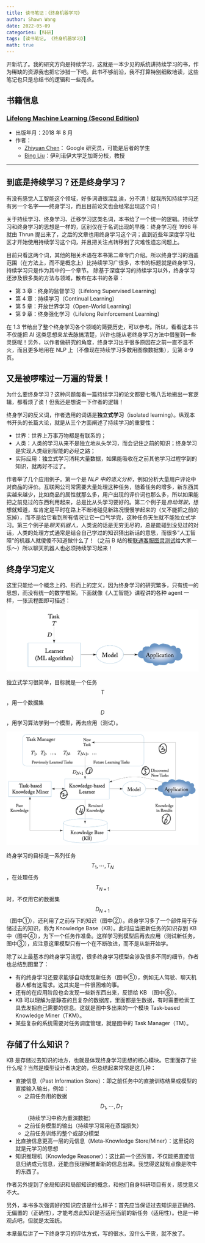 ```yaml
---
title: 读书笔记：《终身机器学习》
author: Shawn Wang
date: 2022-05-09
categories: [科研]
tags: [读书笔记, 《终身机器学习》]
math: true
---
```


开新坑了。我的研究方向是持续学习，这就是一本少见的系统讲持续学习的书，作为稀缺的资源我也把它涉猎一下吧。此书不够前沿，我不打算特别细致地读，这些笔记也只是总结书的逻辑和一些亮点。


## 书籍信息 



### [Lifelong Machine Learning (Second Edition)](https://www.cs.uic.edu/~liub/lifelong-machine-learning.html)


- 出版年月：2018 年 8 月
- 作者：
    - [Zhiyuan Chen](https://www.cs.uic.edu/~zchen)： Google 研究员，可能是后者的学生
    - [Bing Liu](https://www.cs.uic.edu/~liub)：伊利诺伊大学芝加哥分校，教授
    
------------------------------

## 到底是持续学习？还是终身学习？

有没有感觉人工智能这个领域，好多词语很混乱诶，分不清！就我所知持续学习还有另一个名字——终身学习，而且目前论文也会经常出现这个词！




关于持续学习、终身学习、迁移学习这类名词，本书给了一个统一的逻辑。持续学习和终身学习的思想是一样的，区别仅在于名词出现的早晚：终身学习在 1996 年就由 Thrun 提出来了，之后的文章也用终身学习这个词；直到近些年深度学习社区才开始使用持续学习这个词，并且把关注点转移到了灾难性遗忘问题上。

目前只看这两个词，其他的相关术语在本书第二章专门介绍。所以终身学习的涵盖范围（在方法上，而不是概念上）比持续学习广很多，本书的标题就是终身学习，持续学习只是作为其中的一个章节。 除基于深度学习的持续学习以外，终身学习还涉及很多类的方法与领域，散布在本书的各章：
- 第 3 章：终身的监督学习（Lifelong Supervised Learning）
- 第 4 章：持续学习（Continual Learning）
- 第 5 章：开放世界学习（Open-World Learning）
- 第 9 章：终身强化学习（Lifelong Reinforcement Learning）

在 1.3 节给出了整个终身学习各个领域的简要历史，可以参考。所以，看看这本书不仅能把 AI 这类思想来龙去脉搞清楚，兴许也能从老终身学习方法中借鉴到一些灵感呢！另外，以作者做研究的角度，终身学习出于很多原因在之前一直不温不火，而且更多地用在 NLP 上（不像现在持续学习多数用图像数据集），见第 8-9 页。



## 又是被啰嗦过一万遍的背景！

为什么要终身学习？这种问题每看一篇持续学习的论文都要七嘴八舌地搬出一套逻辑，都看烦了诶！但我还是想说一下作者的逻辑！

终身学习的反义词，作者选用的词语是**独立式学习**（isolated learning）。纵观本书开头的长篇大论，就是从三个方面阐述了持续学习的重要性：
- 世界：世界上万事万物都是有联系的；
- 人类：人类的学习从来不是独立地从头学习，而会记住之前的知识；终身学习是实现人类级别智能的必经之路；
- 实际应用：独立式学习消耗大量数据，如果能吸收在之前其他学习过程学到的知识，就再好不过了。

作者举了几个应用例子。第一个是 *NLP 中的语义分析*，例如分析大量用户评论中对商品的评价。互联网公司常需要大量处理这种任务，随着任务的增多，新东西其实越来越少，比如商品的属性就那么多，用户出现的评价词也那么多，所以如果能把之前见过的东西利用起来，总是比从头学习要好的。第二个例子是*自动驾驶*，想想就知道，车肯定是平时在路上不断地碰见新路况慢慢学起来的（又不能把之前的忘掉），而不是给它看到所有情况让它一口气学完，这种任务天生就不能独立式学习。第三个例子是*聊天机器人*，人类说的话是无穷无尽的，总是能碰到没见过的对话，人类的处理方式通常是结合自己学过的知识猜出新话的意思，而很多”人工智障“的机器人就傻傻不知道做什么了！（之前 B 站的梗[联通客服图灵测试](https://www.bilibili.com/video/BV1iF411b7uh/)给大家一乐～）所以聊天机器人也必须持续学习起来！


## 终身学习定义

这里只能给一个概念上的、形而上的定义，因为终身学习的研究繁多，只有统一的思想，而没有统一的数学框架。下面就像《人工智能》课程讲的各种 agent 一样，一张流程图即可描述：

![1](/assets/img/Lifelong_1.png)

独立式学习很简单，目标就是一个任务 $$T$$，用一个数据集 $$D$$，用学习算法学到一个模型，再去应用（测试）。

![2](/assets/img/Lifelong_2.png)

终身学习的目标是一系列任务 $$T_1, \cdots, T_N$$，在处理任务 $$T_{N+1}$$ 时，不仅用它的数据集 $$D_{N+1}$$（图中①），还利用了之前存下的知识（图中②）。终身学习多了一个部件用于存储过去的知识，称为 Knowledge Base（KB）。此时应当把新任务的知识存到 KB 中（图中④），为下一个任务作准备。这样学习到模型后再去应用（测试新任务，图中③），应注意这里模型只有一个在不断改进，而不是从新开始学。

除了以上最基本的终身学习流程，很多终身学习模型会涉及很多不同的细节，作者也总结到图里了：
- 有的终身学习还要求能够自动发现新任务（图中⑤），例如无人驾驶、聊天机器人都有这需求。这其实是一件很困难的事。
- 还有的在应用阶段也会发现一些新东西出来，反馈给 KB （图中⑥）。
- KB 可以理解为是静态的且复杂的数据库，里面都是生数据，有时需要检索工具去发掘自己需要的信息。这就是图中多出来的一个模块 Task-based Knowledge Miner（TKM）。
- 某些复杂的系统需要对任务调度管理，就是图中的 Task Manager（TM）。


## 存储了什么知识？

KB 是存储过去知识的地方，也就是体现终身学习思想的核心模块。它里面存了些什么呢？当然是模型设计者决定的，但总结起来常常是这几种：
- 直接信息（Past Information Store）：即之前任务中的直接训练结果或模型的直接输入输出，例如：
    - 之前任务用的数据 $$D_1,\cdots, D_T$$（持续学习中称为重演数据）
    - 之前任务模型的输出（持续学习常用在蒸馏损失）
    - 之前任务训练的整个或部分模型
- 比直接信息更高一层的元信息（Meta-Knowledge Store/Miner）：这里说的就是元学习的思想
- 知识推理机（Knowledge Reasoner）：这比前一个还厉害，不仅能把直接信息归纳成元信息，还能自我理解推断新的信息出来。我觉得这就有点像是吹牛的东西了。

作者另外提到了全局知识和局部知识的概念，和他们自身科研项目有关，感觉意义不大。

另外，本书多次强调好的知识应该是什么样子：首先应当保证过去知识是正确的、无偏置的（正确性），才能考虑此知识是否适用当前的新任务（适用性）。也是一种观点吧，但就是太笼统。


本章最后讲了一下终身学习的评估方式，写的很水，没什么干货，就不放了。
